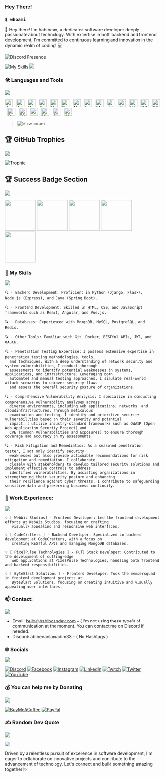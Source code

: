 ### Hey There!
### `$ whoami`


👋 Hey there! I'm habibcan, a dedicated software developer deeply passionate about technology. With expertise in both backend and frontend development, I'm committed to continuous learning and innovation in the dynamic realm of coding! 💻
</p>

![Discord Presence](https://lanyard-profile-readme.vercel.app/api/1191297115066998877?hideDiscrim=true)


[![My Skills](https://skillicons.dev/icons?i=js,html,css,go,php,py,nodejs,java,css,c)](https://skillicons.dev)
<img src="{https://img.shields.io/badge/PyTorch-EE4C2C?style=for-the-badge&logo=pytorch&logoColor=white}" />

### 🛠 Languages and Tools
<img src="https://user-images.githubusercontent.com/73097560/115834477-dbab4500-a447-11eb-908a-139a6edaec5c.gif">

<img src="https://img.shields.io/badge/JavaScript-282C34?logo=javascript&logoColor=F7DF1E" title="JavaScript" height="25"/> &nbsp;
<img src="https://img.shields.io/badge/TypeScript-282C34?logo=typescript&logoColor=3178C6" title="TypeScript" height="25"/> &nbsp;
<img src="https://img.shields.io/badge/ReactJS-282C34?logo=react&logoColor=61DAFB" title="ReactJS" height="25"/> &nbsp;
<img src="https://img.shields.io/badge/Redux-282C34?logo=redux&logoColor=764ABC" title="Redux" height="25"/> &nbsp;
<img src="https://img.shields.io/badge/Vue.js-282C34?logo=vue.js&logoColor=4FC08D" title="Vue.js" height="25"/> &nbsp;
<img src="https://img.shields.io/badge/Nuxt.js-282C34?logo=nuxt.js&logoColor=4FC08D" title="Nuxt.js" height="25"/> &nbsp;
<img src="https://img.shields.io/badge/Node.js-282C34?logo=node.js&logoColor=00F200" title="Node.js" height="25"/> &nbsp;
<img src="https://img.shields.io/badge/Express-282C34?logo=express&logoColor=FFFFFF" title="Express.js" height="25"/> &nbsp;
<img src="https://img.shields.io/badge/MongoDB-282C34?logo=mongodb&logoColor=47A248" title="MongoDB" height="25"/> &nbsp;
<img src="https://img.shields.io/badge/Tailwind%20CSS-282C34?logo=tailwind-css&logoColor=38B2AC" title="TailwindCSS" height="25"/> &nbsp;
<img src="https://img.shields.io/badge/Three.js-282C34?logo=three.js&logoColor=FFFFFF" title="Three.js" height="25"/> &nbsp;
<img src="https://img.shields.io/badge/HTML5-282C34?logo=html5&logoColor=E34F26" title="HTML5" height="25"/> &nbsp;
<img src="https://img.shields.io/badge/CSS3-282C34?logo=css3&logoColor=1572B6" title="CSS3" height="25"/> &nbsp;
<img src="https://img.shields.io/badge/Sass-282C34?logo=sass&logoColor=CC6699" title="SASS" height="25"/> &nbsp;
<img src="https://img.shields.io/badge/Bootstrap-282C34?logo=bootstrap&logoColor=7952B3" title="Bootstrap" height="25"/> &nbsp;
<img src="https://img.shields.io/badge/ESLint-282C34?logo=eslint&logoColor=4B32C3" title="ESLint" height="25"/> &nbsp;
<img src="https://img.shields.io/badge/git-282C34?logo=git&logoColor=F05032" title="git" height="25"/> &nbsp;
<img src="https://img.shields.io/badge/VS%20Code-282C34?logo=visual-studio-code&logoColor=007ACC"  title="Visual Studio Code" height="25"/> &nbsp;
<img src="https://img.shields.io/badge/Firebase-282C34?logo=firebase&logoColor=FFCA28" title="Firebase" height="25"/> &nbsp;
<img src="https://img.shields.io/badge/WordPress-282C34?logo=wordPress&logoColor=21759B" title="WordPress" height="25"/> &nbsp;

> ![View count](https://visitcount.itsvg.in/api?id=habibcandev&color=6&icon=0&pretty=true)

## 🏆 GitHub Trophies
<img src="https://user-images.githubusercontent.com/73097560/115834477-dbab4500-a447-11eb-908a-139a6edaec5c.gif">

![Trophie](https://github-trophies.vercel.app/?username=habibcandev&theme=radical&no-frame=false&no-bg=true&margin-w=4)

## 🏆 Success Badge Section
<img src="https://user-images.githubusercontent.com/73097560/115834477-dbab4500-a447-11eb-908a-139a6edaec5c.gif">

[<img src="https://images.credly.com/size/680x680/images/683783d8-eaac-4c37-a14d-11bd8a36321d/ccna_600.png" width="100">](https://www.credly.com/badges/a6f3b169-ea7e-4883-a8e9-dd27c13e779f)
[<img src="https://images.credly.com/images/73d80597-c0d6-471b-b857-a418535f6dd2/Sec_Breach_Case_Studies.png" width="100">](https://www.credly.com/badges/1d9d15eb-8677-4a30-94bf-37dc373a1489)
[<img src="https://images.credly.com/images/4a42b9d2-df71-4d99-9bac-6069634b988a/Penetration_Testing_-_Inc_Response_Forensics.png" width="100">](https://www.credly.com/badges/41d6637d-003c-4da4-bd15-8be665cd8642)
[<img src="https://images.credly.com/size/340x340/images/0eedb945-52e8-4b9b-bdf6-4ebdd50ca0c8/Intro_to_Cybersec_tools_-_cyber_attacks.png" width="100">](https://www.credly.com/badges/181b0588-77bb-430a-855c-0f61d916bf64)
[<img src="https://images.credly.com/size/340x340/images/0a6d331e-8abf-4272-a949-33f754569a76/CCNAENSA__1_.png" width="100">](https://www.credly.com/badges/5ea8e950-1f00-4880-8c8d-a0750bbe0ea5)

### 🚀 My Skills 
<img src="https://user-images.githubusercontent.com/73097560/115834477-dbab4500-a447-11eb-908a-139a6edaec5c.gif">

    🔍 · Backend Development: Proficient in Python (Django, Flask), Node.js (Express), and Java (Spring Boot).
    
    🔍 · Frontend Development: Skilled in HTML, CSS, and JavaScript frameworks such as React, Angular, and Vue.js.
    
    🔍 · Databases: Experienced with MongoDB, MySQL, PostgreSQL, and Redis.
    
    🔍 · Other Tools: Familiar with Git, Docker, RESTful APIs, JWT, and OAuth.
    
    🔍 · Penetration Testing Expertise: I possess extensive expertise in penetration testing methodologies, tools,
      and techniques. With a deep understanding of network security and system vulnerabilities, I conduct thorough
      assessments to identify potential weaknesses in systems, applications, and infrastructure. Leveraging both
      automated and manual testing approaches, I simulate real-world attack scenarios to uncover security flaws
      and assess the overall security posture of organizations.
    
    🔍 · Comprehensive Vulnerability Analysis: I specialize in conducting comprehensive vulnerability analyses across
      diverse environments, including web applications, networks, and cloudinfrastructures. Through meticulous
      examination and testing, I identify and prioritize security vulnerabilities based on their severity and potential
      impact. I utilize industry-standard frameworks such as OWASP (Open Web Application Security Project) and
      CVE (Common Vulnerabilities and Exposures) to ensure thorough coverage and accuracy in my assessments.
    
    🔍 · Risk Mitigation and Remediation: As a seasoned penetration tester, I not only identify security
      weaknesses but also provide actionable recommendations for risk mitigation and remediation. I collaborate
      closely with stakeholders to develop tailored security solutions and implement effective controls to address
      identified vulnerabilities. By assisting organizations in strengthening their security posture and enhancing
      their resilience against cyber threats, I contribute to safeguarding sensitive data and preserving business continuity.

### 💼 Work Experience:
<img src="https://user-images.githubusercontent.com/73097560/115834477-dbab4500-a447-11eb-908a-139a6edaec5c.gif">

    💡 [ WebWiz Studios] - Frontend Developer: Led the frontend development efforts at WebWiz Studios, focusing on crafting
       visually appealing and responsive web interfaces.

    💡 [ CodeCrafters ] - Backend Developer: Specialized in backend development at CodeCrafters, with a focus on
       creating RESTful APIs and managing MongoDB databases. 

    💡 [ PixelPulse Technologies ] - Full Stack Developer: Contributed to the development of cutting-edge
       web applications at PixelPulse Technologies, handling both frontend and backend responsibilities. 

    💡 [ ByteBlast Solutions ] - Frontend Developer: Took the membersquad in frontend development projects at
       ByteBlast Solutions, focusing on creating intuitive and visually appealing user interfaces.

### 📫 Contact:
<img src="https://user-images.githubusercontent.com/73097560/115834477-dbab4500-a447-11eb-908a-139a6edaec5c.gif">

   - Email: hello@habibcandev.com - ( I'm not using these type's of communication at the moment. You can contact me on Discord if needed.
   - Discord: abibenanlamadim33 - ( No Hashtags )

### 🌐 Socials
<img src="https://user-images.githubusercontent.com/73097560/115834477-dbab4500-a447-11eb-908a-139a6edaec5c.gif">

[![Discord](https://img.shields.io/badge/Discord-%237289DA.svg?logo=discord&logoColor=white)](htttps://discord.gg/xhanger) [![Facebook](https://img.shields.io/badge/Facebook-%231877F2.svg?logo=Facebook&logoColor=white)](https://facebook.com/habibcandev) [![Instagram](https://img.shields.io/badge/Instagram-%23E4405F.svg?logo=Instagram&logoColor=white)](https://instagram.com/rootdefacer) [![LinkedIn](https://img.shields.io/badge/LinkedIn-%230077B5.svg?logo=linkedin&logoColor=white)](https://linkedin.com/in/habibcandev) [![Twitch](https://img.shields.io/badge/Twitch-%239146FF.svg?logo=Twitch&logoColor=white)](https://twitch.tv/habibcandev) [![Twitter](https://img.shields.io/badge/Twitter-%231DA1F2.svg?logo=Twitter&logoColor=white)](https://twitter.com/habibcandev) [![YouTube](https://img.shields.io/badge/YouTube-%23FF0000.svg?logo=YouTube&logoColor=white)](https://youtube.com/c/habibcandev) 

### 💰 You can help me by Donating
<img src="https://user-images.githubusercontent.com/73097560/115834477-dbab4500-a447-11eb-908a-139a6edaec5c.gif">

  [![BuyMeACoffee](https://img.shields.io/badge/Buy%20Me%20a%20Coffee-ffdd00?style=for-the-badge&logo=buy-me-a-coffee&logoColor=black)](https://buymeacoffee.com/habibcandev) [![PayPal](https://img.shields.io/badge/PayPal-00457C?style=for-the-badge&logo=paypal&logoColor=white)](https://paypal.me/habibcandev) 

### ✍️ Random Dev Quote
<img src="https://user-images.githubusercontent.com/73097560/115834477-dbab4500-a447-11eb-908a-139a6edaec5c.gif">

![](https://quotes-github-readme.vercel.app/api?type=horizontal&theme=gruvbox)

Driven by a relentless pursuit of excellence in software development, I'm eager to collaborate on innovative projects and contribute to the advancement of technology. Let's connect and build something amazing together!✨

